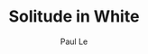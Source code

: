 ---
layout: post
title: "Solitude in White"


author: "Paul Le"
categories: sample
tags: [sample]
image: kaya.jpg
---